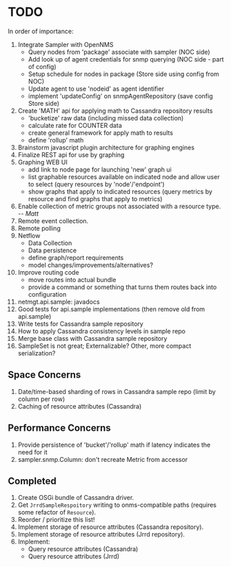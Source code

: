 TODO
====

In order of importance:

 1. Integrate Sampler with OpenNMS
    - Query nodes from 'package' associate with sampler (NOC side)
    - Add look up of agent credentials for snmp querying (NOC side - part of config)
    - Setup schedule for nodes in package (Store side using config from NOC)
    - Update agent to use 'nodeid' as agent identifier
    - implement 'updateConfig' on snmpAgentRepository (save config Store side)
 1. Create 'MATH' api for applying math to Cassandra repository results
    - 'bucketize' raw data (including missed data collection)
    - calculate rate for COUNTER data
    - create general framework for apply math to results 
    - define 'rollup' math
 1. Brainstorm javascript plugin architecture for graphing engines
 1. Finalize REST api for use by graphing
 1. Graphing WEB UI
    - add link to node page for launching 'new' graph ui
    - list graphable resources available on indicated node and allow user to select (query resources by 'node'/'endpoint')
    - show graphs that apply to indicated resources (query metrics by resource and find graphs that apply to metrics)
 1. Enable collection of metric groups not associated with a resource type. -- *Matt*
 1. Remote event collection.
 1. Remote polling
 1. Netflow
    - Data Collection
    - Data persistence
    - define graph/report requirements
    - model changes/improvements/alternatives?
 1. Improve routing code
    - move routes into actual bundle
    - provide a command or something that turns them routes back into configuration
 1. netmgt.api.sample: javadocs
 1. Good tests for api.sample implementations (then remove old from api.sample)
 1. Write tests for Cassandra sample repository
 1. How to apply Cassandra consistency levels in sample repo
 1. Merge base class with Cassandra sample repository
 1. SampleSet is not great; Externalizable? Other, more compact serialization?

Space Concerns
--------------
 1. Date/time-based sharding of rows in Cassandra sample repo (limit by column per row)
 1. Caching of resource attributes (Cassandra)


Performance Concerns
--------------------
 1. Provide persistence of 'bucket'/'rollup' math if latency indicates the need for it
 1. sampler.snmp.Column: don't recreate Metric from accessor


Completed
---------
 1. Create OSGi bundle of Cassandra driver.
 1. Get `JrrdSampleRespoitory` writing to onms-compatible paths (requires
    some refactor of `Resource`).
 1. Reorder / prioritize this list!
 1. Implement storage of resource attributes (Cassandra repository).
 1. Implement storage of resource attributes (Jrrd repository).
 1. Implement:
    - Query resource attributes (Cassandra)
    - Query resource attributes (Jrrd)
